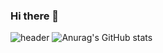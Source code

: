 ### Hi there 👋

![header](https://capsule-render.vercel.app/api?type=wave&color=auto&height=300&section=header&text=welcome&fontSize=90)
![Anurag's GitHub stats](https://github-readme-stats.vercel.app/api?username=gusdndl&show_icons=true&theme=radical)
